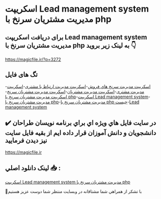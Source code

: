 # اسکریپت Lead management system مدیریت مشتریان سرنخ با php

## برای دریافت اسکریپت Lead management system مدیریت مشتریان سرنخ با php به لینک زیر بروید 👇

https://magicfile.ir/?p=3272

## تگ های فایل

-[اسكريپت مديريت سرنخ هاي فروش](https://magicfile.ir/product/lead-management-system-php/)-[اسکریپت مدیریت ارتباط با مشتری](https://magicfile.ir/product/lead-management-system-php/)-[اسکریپت مدیریت مشتری](https://magicfile.ir/product/lead-management-system-php/)-[اسکریپت مدیریت مشتریان](https://magicfile.ir/product/lead-management-system-php/)-[اسکریپت مدیریت مشتریان سرنخ](https://magicfile.ir/product/lead-management-system-php/)-[اسکریپت مدیریت مشتریان سرنخ با php](https://magicfile.ir/product/lead-management-system-php/)-[اسکریپت Lead management system](https://magicfile.ir/product/lead-management-system-php/)-[مدیریت مشتریان سرنخ با php](https://magicfile.ir/product/lead-management-system-php/)-[مدیریت مشتریان سرنخ با php چیست](https://magicfile.ir/product/lead-management-system-php/)-[Lead management system](https://magicfile.ir/product/lead-management-system-php/)

## ✔️ در سايت فايل هاي ويژه اي براي برنامه نويسان طراحان دانشجويان و دانش آموزان قرار داده ايم از بقيه فايل سايت نيز ديدن فرماييد

https://magicfile.ir


## لينک دانلود اصلي 📥 :

[اسکریپت Lead management system مدیریت مشتریان سرنخ با php](https://magicfile.ir/product/lead-management-system-php/) 


🙏با تشکر از همراهي شما مشتاقانه در وبسایت منتظر شما دوست عزیز هستیم

